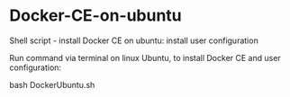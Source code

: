 # Docker-CE-on-ubuntu
Shell script - install Docker CE on ubuntu: install user configuration

Run command via terminal on linux Ubuntu, to install Docker CE and user configuration:

bash DockerUbuntu.sh
